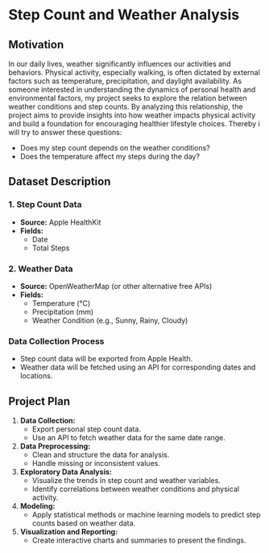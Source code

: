 # Step Count and Weather Analysis

## Motivation

In our daily lives, weather significantly influences our activities and behaviors. Physical activity, especially walking, is often dictated by external factors such as temperature, precipitation, and daylight availability. As someone interested in understanding the dynamics of personal health and environmental factors, my project seeks to explore the relation between weather conditions and step counts. By analyzing this relationship, the project aims to provide insights into how weather impacts physical activity and build a foundation for encouraging healthier lifestyle choices. Thereby i will try to answer these questions: <br>
- Does my step count depends on the weather conditions?
- Does the temperature affect my steps during the day?
## Dataset Description

### 1. **Step Count Data**
- **Source:** Apple HealthKit
- **Fields:**
  - Date
  - Total Steps
  

### 2. **Weather Data**
- **Source:** OpenWeatherMap (or other alternative free APIs)
- **Fields:**
  - Temperature (°C)
  - Precipitation (mm)
  - Weather Condition (e.g., Sunny, Rainy, Cloudy)

### Data Collection Process
- Step count data will be exported from Apple Health.
- Weather data will be fetched using an API for corresponding dates and locations.

## Project Plan

1. **Data Collection:**
   - Export personal step count data.
   - Use an API to fetch weather data for the same date range.
2. **Data Preprocessing:**
   - Clean and structure the data for analysis.
   - Handle missing or inconsistent values.
3. **Exploratory Data Analysis:**
   - Visualize the trends in step count and weather variables.
   - Identify correlations between weather conditions and physical activity.
4. **Modeling:**
   - Apply statistical methods or machine learning models to predict step counts based on weather data.
5. **Visualization and Reporting:**
   - Create interactive charts and summaries to present the findings.

